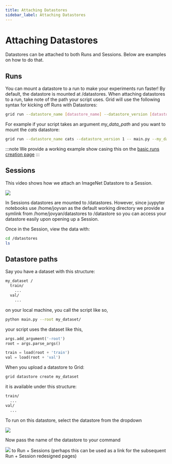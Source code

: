 ```yaml
---
title: Attaching Datastores
sidebar_label: Attaching Datastores
---
```

# Attaching Datastores
Datastores can be attached to both Runs and Sessions. Below are examples on how to do that.

## Runs

<!-- ![](/images/data.gif) -->

You can mount a datastore to a run to make your experiments run faster! By default, the datastore is mounted at /datastores. When attaching datastores to a run, take note of the path your script uses. Grid will use the following syntax for kicking off Runs with Datastores:

```bash
grid run --datastore_name [datastore_name] --datastore_version [datastore_version] -- main.py my_data_path /datastores/[datastore_name]/[datastore_version]
```

For example if your script takes an argument _my_data_path_ and you want to mount the _cats_ datastore:

```bash
grid run --datastore_name cats --datastore_version 1 -- main.py --my_data_path /datastores/cats/1
```

:::note
We provide a working example show casing this on the [basic runs creation page](https://docs.grid.ai/features/creating-runs/basic-runs/basic-runs#attaching-datastores-to-runs)
:::

## Sessions
This video shows how we attach an ImageNet Datastore to a Session.

![](/images/datastores/attach_datastore_to_session.gif)

In Sessions datastores are mounted to /datastores. However, since juypyter notebooks use /home/joyvan as the default working directory we provide a symlink from /home/jovyan/datastores to /datastore so you can access your datastore easily upon opening up a Session.


Once in the Session, view the data with:

```bash
cd /datastores
ls
```

## Datastore paths

Say you have a dataset with this structure:

```bash
my_dataset /
  train/
    ...
  val/
    ...
```

on your local machine, you call the script like so,

```bash
python main.py --root my_dataset/
```

your script uses the dataset like this,

```python
args.add_argument('-root')
root = args.parse_args()

train = load(root + 'train')
val = load(root + 'val')
```

When you upload a datastore to Grid:

```bash
grid datastore create my_dataset
```

it is available under this structure:

```bash
train/
  ...
val/
  ...
```

To run on this datastore, select the datastore from the dropdown

![](/images/runs/runs-select-datastore.png)

Now pass the name of the datastore to your command

![](/images/runs/script-arguments.png)
to Run + Sessions (perhaps this can be used as a link for the subsequent Run + Session redesigned pages)
